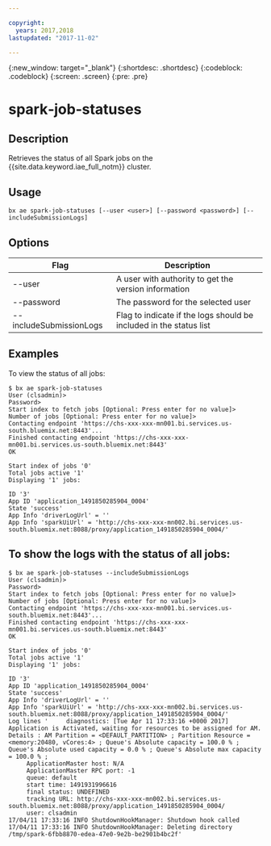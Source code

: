 ```yaml
---

copyright:
  years: 2017,2018
lastupdated: "2017-11-02"

---
```


<!-- Attribute definitions -->
{:new_window: target="_blank"}
{:shortdesc: .shortdesc}
{:codeblock: .codeblock}
{:screen: .screen}
{:pre: .pre}

# spark‐job‐statuses
## Description

Retrieves the status of all Spark jobs on the {{site.data.keyword.iae_full_notm}} cluster.

## Usage

```
bx ae spark-job-statuses [--user <user>] [--password <password>] [--includeSubmissionLogs]
```

## Options

Flag                    | Description
----------------------- | ------------------------------------------------------------------
--user                  | A user with authority to get the version information
--password              | The password for the selected user
--includeSubmissionLogs | Flag to indicate if the logs should be included in the status list

## Examples

To view the status of all jobs:

```
$ bx ae spark-job-statuses
User (clsadmin)>
Password>
Start index to fetch jobs [Optional: Press enter for no value]>
Number of jobs [Optional: Press enter for no value]>
Contacting endpoint 'https://chs-xxx-xxx-mn001.bi.services.us-south.bluemix.net:8443'...
Finished contacting endpoint 'https://chs-xxx-xxx-mn001.bi.services.us-south.bluemix.net:8443'
OK

Start index of jobs '0'
Total jobs active '1'
Displaying '1' jobs:

ID '3'
App ID 'application_1491850285904_0004'
State 'success'
App Info 'driverLogUrl' = ''
App Info 'sparkUiUrl' = 'http://chs-xxx-xxx-mn002.bi.services.us-south.bluemix.net:8088/proxy/application_1491850285904_0004/'
```

## To show the logs with the status of all jobs:

```
$ bx ae spark-job-statuses --includeSubmissionLogs
User (clsadmin)>
Password>
Start index to fetch jobs [Optional: Press enter for no value]>
Number of jobs [Optional: Press enter for no value]>
Contacting endpoint 'https://chs-xxx-xxx-mn001.bi.services.us-south.bluemix.net:8443'...
Finished contacting endpoint 'https://chs-xxx-xxx-mn001.bi.services.us-south.bluemix.net:8443'
OK

Start index of jobs '0'
Total jobs active '1'
Displaying '1' jobs:

ID '3'
App ID 'application_1491850285904_0004'
State 'success'
App Info 'driverLogUrl' = ''
App Info 'sparkUiUrl' = 'http://chs-xxx-xxx-mn002.bi.services.us-south.bluemix.net:8088/proxy/application_1491850285904_0004/'
Log lines '     diagnostics: [Tue Apr 11 17:33:16 +0000 2017] Application is Activated, waiting for resources to be assigned for AM.  Details : AM Partition = <DEFAULT_PARTITION> ; Partition Resource = <memory:20480, vCores:4> ; Queue's Absolute capacity = 100.0 % ; Queue's Absolute used capacity = 0.0 % ; Queue's Absolute max capacity = 100.0 % ;
     ApplicationMaster host: N/A
     ApplicationMaster RPC port: -1
     queue: default
     start time: 1491931996616
     final status: UNDEFINED
     tracking URL: http://chs-xxx-xxx-mn002.bi.services.us-south.bluemix.net:8088/proxy/application_1491850285904_0004/
     user: clsadmin
17/04/11 17:33:16 INFO ShutdownHookManager: Shutdown hook called
17/04/11 17:33:16 INFO ShutdownHookManager: Deleting directory /tmp/spark-6fbb8870-edea-47e0-9e2b-be2901b4bc2f'
```
